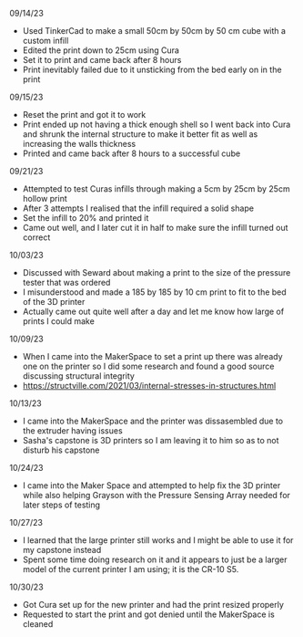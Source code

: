 09/14/23
- Used TinkerCad to make a small 50cm by 50cm by 50 cm cube with a custom infill
- Edited the print down to 25cm using Cura
- Set it to print and came back after 8 hours
- Print inevitably failed due to it unsticking from the bed early on in the print

09/15/23
- Reset the print and got it to work
- Print ended up not having a thick enough shell so I went back into Cura and shrunk the internal structure to make it better fit as well as increasing the walls thickness
- Printed and came back after 8 hours to a successful cube

09/21/23
- Attempted to test Curas infills through making a 5cm by 25cm by 25cm hollow print
- After 3 attempts I realised that the infill required a solid shape
- Set the infill to 20% and printed it
- Came out well, and I later cut it in half to make sure the infill turned out correct

10/03/23
- Discussed with Seward about making a print to the size of the pressure tester that was ordered
- I misunderstood and made a 185 by 185 by 10 cm print to fit to the bed of the 3D printer
- Actually came out quite well after a day and let me know how large of prints I could make

10/09/23
- When I came into the MakerSpace to set a print up there was already one on the printer so I did some research and found a good source discussing structural integrity
- https://structville.com/2021/03/internal-stresses-in-structures.html

10/13/23
- I came into the MakerSpace and the printer was dissasembled due to the extruder having issues
- Sasha's capstone is 3D printers so I am leaving it to him so as to not disturb his capstone

10/24/23
- I came into the Maker Space and attempted to help fix the 3D printer while also helping Grayson with the Pressure Sensing Array needed for later steps of testing

10/27/23
- I learned that the large printer still works and I might be able to use it for my capstone instead
- Spent some time doing research on it and it appears to just be a larger model of the current printer I am using; it is the CR-10 S5.

10/30/23
- Got Cura set up for the new printer and had the print resized properly
- Requested to start the print and got denied until the MakerSpace is cleaned